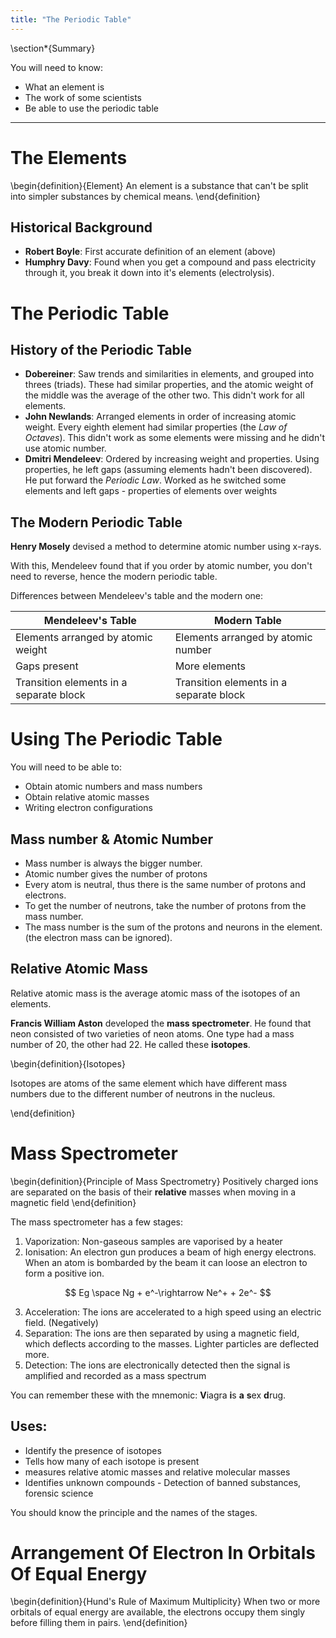 ```yaml
---
title: "The Periodic Table"
---
```

\section*{Summary}

You will need to know:

- What an element is
- The work of some scientists
- Be able to use the periodic table

---

# The Elements

\begin{definition}{Element}
An element is a substance that can't be split into simpler substances by chemical means.
\end{definition}

## Historical Background

* **Robert Boyle**: First accurate definition of an element (above)
* **Humphry Davy**: Found when you get a compound and pass electricity through it, you break it down into it's elements (electrolysis).

# The Periodic Table

## History of the Periodic Table

* **Dobereiner**: Saw trends and similarities in elements, and grouped into threes (triads). These had similar properties, and the atomic weight of the middle was the average of the other two. This didn't work for all elements.
* **John Newlands**: Arranged elements in order of increasing atomic weight. Every eighth element had similar properties (the *Law of Octaves*). This didn't work as some elements were missing and he didn't use atomic number.
* **Dmitri Mendeleev**: Ordered by increasing weight and properties. Using properties, he left gaps (assuming elements hadn't been discovered). He put forward the *Periodic Law*. Worked as he switched some elements and left gaps - properties of elements over weights

## The Modern Periodic Table

**Henry Mosely** devised a method to determine atomic number using x-rays.

With this, Mendeleev found that if you order by atomic number, you don't need to reverse, hence the modern periodic table.

Differences between Mendeleev's table and the modern one:

| **Mendeleev's Table**                   | **Modern Table**                        |
|-----------------------------------------|-----------------------------------------|
| Elements arranged by atomic weight      | Elements arranged by atomic number      |
| Gaps present                            | More elements                           |
| Transition elements in a separate block | Transition elements in a separate block |


# Using The Periodic Table

You will need to be able to:

- Obtain atomic numbers and mass numbers
- Obtain relative atomic masses
- Writing electron configurations

## Mass number & Atomic Number

- Mass number is always the bigger number.
- Atomic number gives the number of protons
- Every atom is neutral, thus there is the same number of protons and electrons.
- To get the number of neutrons, take the number of protons from the mass number.
- The mass number is the sum of the protons and neurons in the element. (the electron mass can be ignored).

## Relative Atomic Mass

Relative atomic mass is the average atomic mass of the isotopes of an elements.

**Francis William Aston** developed the **mass spectrometer**. He found that neon consisted of two varieties of neon atoms. One type had a mass number of 20, the other had 22.
He called these **isotopes**.

\begin{definition}{Isotopes}

Isotopes are atoms of the same element which have different mass numbers due to the different number of neutrons in the nucleus.

\end{definition}

# Mass Spectrometer

\begin{definition}{Principle of Mass Spectrometry}
Positively charged ions are separated on the basis of their **relative** masses when moving in a magnetic field
\end{definition}

The mass spectrometer has a few stages:


1. Vaporization: Non-gaseous samples are vaporised by a heater
2. Ionisation: An electron gun produces a beam of high energy electrons. When an atom is bombarded by the beam it can loose an electron to form a positive ion.

$$
Eg \space Ng + e^-\rightarrow Ne^+ + 2e^-
$$

3. Acceleration: The ions are accelerated to a high speed using an electric field.  (Negatively)
4. Separation: The ions are then separated by using a magnetic field, which deflects according to the masses. Lighter particles are deflected more.
5. Detection: The ions are electronically detected then the signal is amplified and recorded as a mass spectrum 

You can remember these with the mnemonic: **V**iagra **i**s **a** **s**ex **d**rug.

## Uses:

- Identify the presence of isotopes
- Tells how many of each isotope is present
- measures relative atomic masses and relative molecular masses
- Identifies unknown compounds - Detection of banned substances, forensic science

You should know the principle and the names of the stages.

# Arrangement Of Electron In Orbitals Of Equal Energy

\begin{definition}{Hund's Rule of Maximum Multiplicity}
When two or more orbitals of equal energy are available, the electrons occupy them singly before filling them in pairs.
\end{definition}